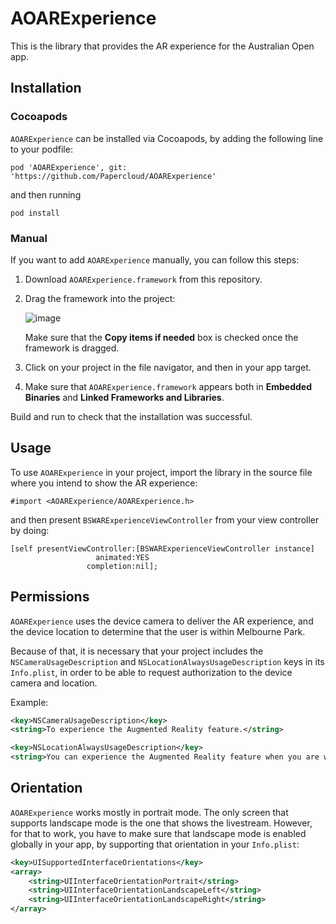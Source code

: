 # AOARExperience

This is the library that provides the AR experience for the Australian Open app.

## Installation

### Cocoapods

`AOARExperience` can be installed via Cocoapods, by adding the following line to your podfile:
```
pod 'AOARExperience', git: 'https://github.com/Papercloud/AOARExperience'
```
and then running
```
pod install
```

### Manual

If you want to add `AOARExperience` manually, you can follow this steps:

1. Download `AOARExperience.framework` from this repository.

2. Drag the framework into the project:

   ![image](https://user-images.githubusercontent.com/5781314/30682440-04000c52-9eed-11e7-99d1-615f8fa1547c.png)

   Make sure that the <b>Copy items if needed</b> box is checked once the framework is dragged.

3. Click on your project in the file navigator, and then in your app target.

4. Make sure that `AOARExperience.framework` appears both in <b>Embedded Binaries</b> and <b>Linked Frameworks and Libraries</b>.

Build and run to check that the installation was successful.

## Usage

To use `AOARExperience` in your project, import the library in the source file where you intend to show the AR experience:
```objc
#import <AOARExperience/AOARExperience.h>
```
and then present `BSWARExperienceViewController` from your view controller by doing:
```objc
[self presentViewController:[BSWARExperienceViewController instance]
                   animated:YES
                 completion:nil];
```

## Permissions

`AOARExperience` uses the device camera to deliver the AR experience, and the device location to determine that the user is within Melbourne Park.

Because of that, it is necessary that your project includes the `NSCameraUsageDescription` and `NSLocationAlwaysUsageDescription` keys in its `Info.plist`, in order to be able to request authorization to the device camera and location.

Example:
```xml
<key>NSCameraUsageDescription</key>
<string>To experience the Augmented Reality feature.</string>

<key>NSLocationAlwaysUsageDescription</key>
<string>You can experience the Augmented Reality feature when you are within Melbourne Park.</string>
```

## Orientation

`AOARExperience` works mostly in portrait mode. The only screen that supports landscape mode is the one that shows the livestream. However, for that to work, you have to make sure that landscape mode is enabled globally in your app, by supporting that orientation in your `Info.plist`:
```xml
<key>UISupportedInterfaceOrientations</key>
<array>
    <string>UIInterfaceOrientationPortrait</string>
    <string>UIInterfaceOrientationLandscapeLeft</string>
    <string>UIInterfaceOrientationLandscapeRight</string>
</array>
```
